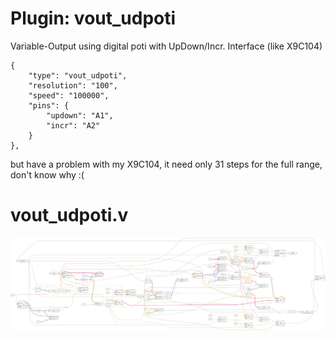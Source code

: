 # Plugin: vout_udpoti

Variable-Output using digital poti with UpDown/Incr. Interface (like X9C104)

```
{
    "type": "vout_udpoti",
    "resolution": "100",
    "speed": "100000",
    "pins": {
        "updown": "A1",
        "incr": "A2"
    }
},
```

but have a problem with my X9C104, it need only 31 steps for the full range,
don't know why :(

# vout_udpoti.v
![graphviz](./vout_udpoti.svg)

